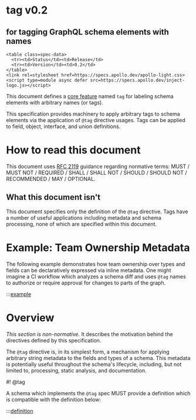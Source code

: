 # tag v0.2

<h2>for tagging GraphQL schema elements with names</h2>

```raw html
<table class=spec-data>
  <tr><td>Status</td><td>Release</td>
  <tr><td>Version</td><td>0.2</td>
</table>
<link rel=stylesheet href=https://specs.apollo.dev/apollo-light.css>
<script type=module async defer src=https://specs.apollo.dev/inject-logo.js></script>
```

This document defines a [core feature](https://specs.apollo.dev/core) named `tag` for labeling schema elements with arbitrary names (or tags).

This specification provides machinery to apply arbitrary tags to schema elements via the application of `@tag` directive usages. Tags can be applied to field, object, interface, and union definitions.

# How to read this document

This document uses [RFC 2119](https://www.ietf.org/rfc/rfc2119.txt) guidance regarding normative terms: MUST / MUST NOT / REQUIRED / SHALL / SHALL NOT / SHOULD / SHOULD NOT / RECOMMENDED / MAY / OPTIONAL.

## What this document isn't

This document specifies only the definition of the `@tag` directive. Tags have a number of useful applications including metadata and schema processing, none of which are specified within this document.

# Example: Team Ownership Metadata

The following example demonstrates how team ownership over types and fields can be declaratively expressed via inline metadata. One might imagine a CI workflow which analyzes a schema diff and uses `@tag` names to authorize or require approval for changes to parts of the graph.

:::[example](ownership-example.graphql)

# Overview

*This section is non-normative.* It describes the motivation behind the directives defined by this specification.

The `@tag` directive is, in its simplest form, a mechanism for applying arbitrary string metadata to the fields and types of a schema. This metadata is potentially useful throughout the schema's lifecycle, including, but not limited to, processing, static analysis, and documentation.

#! @tag

A schema which implements the `@tag` spec MUST provide a definition which is compatible with the definition below:

:::[definition](tag-v0.2.graphql#@tag)